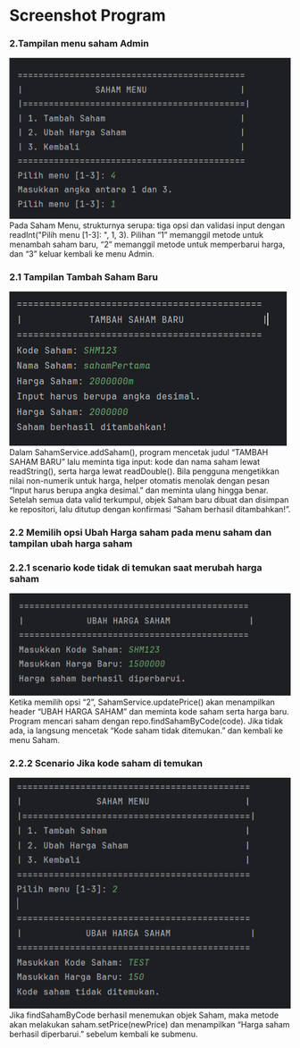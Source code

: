 # Screenshot Program

### 2.Tampilan menu saham Admin
![Tampilan sahamMenu](ReadME/Sahampict/admin/SahamMenu.png)
Pada Saham Menu, strukturnya serupa: tiga opsi dan validasi input dengan readInt("Pilih menu [1-3]: ", 1, 3). Pilihan “1” memanggil metode untuk menambah saham baru, “2” memanggil metode untuk memperbarui harga, dan “3” keluar kembali ke menu Admin.

### 2.1 Tampilan Tambah Saham Baru
![Tampilan TambahSaham](ReadME/Sahampict/admin/TambahSahamBaru.png)
Dalam SahamService.addSaham(), program mencetak judul “TAMBAH SAHAM BARU” lalu meminta tiga input: kode dan nama saham lewat readString(), serta harga lewat readDouble(). Bila pengguna mengetikkan nilai non-numerik untuk harga, helper otomatis menolak dengan pesan “Input harus berupa angka desimal.” dan meminta ulang hingga benar. Setelah semua data valid terkumpul, objek Saham baru dibuat dan disimpan ke repositori, lalu ditutup dengan konfirmasi “Saham berhasil ditambahkan!”.

### 2.2 Memilih opsi Ubah Harga saham pada menu saham dan tampilan ubah harga saham
### 2.2.1 scenario kode tidak di temukan saat merubah harga saham
![Tampilan sahamMenu](ReadME/Sahampict/admin/UbahHargaSaham.png)
Ketika memilih opsi “2”, SahamService.updatePrice() akan menampilkan header “UBAH HARGA SAHAM” dan meminta kode saham serta harga baru. Program mencari saham dengan repo.findSahamByCode(code). Jika tidak ada, ia langsung mencetak “Kode saham tidak ditemukan.” dan kembali ke menu Saham.

### 2.2.2  Scenario Jika kode saham di temukan
![Tampilan sahamMenu](ReadME/Sahampict/admin/UbahHargaSahamKodeIsNull.png)
Jika findSahamByCode berhasil menemukan objek Saham, maka metode akan melakukan saham.setPrice(newPrice) dan menampilkan “Harga saham berhasil diperbarui.” sebelum kembali ke submenu.

